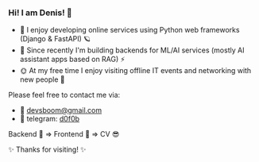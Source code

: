 ### Hi! I am Denis! 👋

- 🚀 I enjoy developing online services using Python web frameworks (Django & FastAPI) 🪐
- 🤖 Since recently I'm building backends for ML/AI services (mostly AI assistant apps based on RAG) ⚡ 
- 🌞 At my free time I enjoy visiting offline IT events and networking with new people 👯

Please feel free to contact me via:
- 📨 devsboom@gmail.com
- 💬 telegram: [d0f0b](https://t.me/d0f0b)

Backend 🤔 => Frontend 🤨 => CV 😎

✨ Thanks for visiting! ✨


<!--
**KD3821/KD3821** is a ✨ _special_ ✨ repository because its `README.md` (this file) appears on your GitHub profile

Here are some ideas to get you started:

- 🏠 I’m currently working on ...
-  I’m currently learning ...
- 👯 I’m looking to collaborate on ...
- 🤔 I’m looking for help with ...
- 💬 Ask me about ...
- 📫 How to reach me: ...
-  Pronouns: ...
- ⚡ Fun fact: ...
-->
